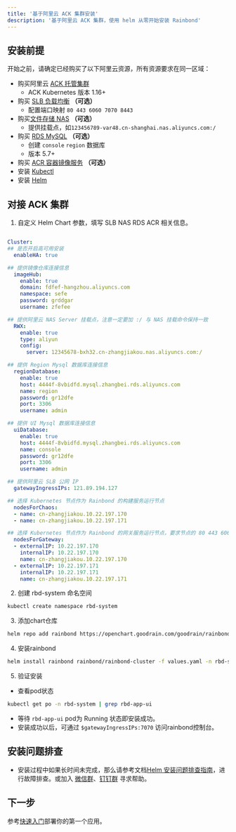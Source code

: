 ```yaml
---
title: '基于阿里云 ACK 集群安装'
description: '基于阿里云 ACK 集群，使用 helm 从零开始安装 Rainbond'
---
```


## 安装前提

开始之前，请确定已经购买了以下阿里云资源，所有资源要求在同一区域：

* 购买阿里云 [ACK 托管集群](https://www.aliyun.com/product/kubernetes)
  * ACK Kubernetes 版本 1.16+
* 购买 [SLB 负载均衡](https://www.aliyun.com/product/slb) **（可选）**
  * 配置端口映射 `80 443 6060 7070 8443`
* 购买[文件存储 NAS](https://www.aliyun.com/product/nas) **（可选）**
  * 提供挂载点，如`123456789-var48.cn-shanghai.nas.aliyuncs.com:/`
* 购买 [RDS MySQL](https://www.aliyun.com/product/rds/mysql) **（可选）**
  * 创建 `console` `region` 数据库
  * 版本 5.7+
* 购买 [ACR 容器镜像服务](https://www.aliyun.com/product/acr) **（可选）**
* 安装 [Kubectl](../../../ops-guide/tools/#kubectl)
* 安装 [Helm](../../../ops-guide/tools/#helm)

## 对接 ACK 集群

1. 自定义 Helm Chart 参数，填写 SLB NAS RDS ACR 相关信息。

```yaml title="vim values.yaml"

Cluster:
## 是否开启高可用安装
  enableHA: true

## 提供镜像仓库连接信息
  imageHub:
    enable: true
    domain: fdfef-hangzhou.aliyuncs.com
    namespace: sefe
    password: grddgar
    username: zfefee

## 提供阿里云 NAS Server 挂载点，注意一定要加 :/ 与 NAS 挂载命令保持一致
  RWX:
    enable: true
    type: aliyun
    config:
      server: 12345678-bxh32.cn-zhangjiakou.nas.aliyuncs.com:/

## 提供 Region Mysql 数据库连接信息
  regionDatabase:
    enable: true
    host: 4444f-8vbidfd.mysql.zhangbei.rds.aliyuncs.com 
    name: region
    password: gr12dfe
    port: 3306
    username: admin

## 提供 UI Mysql 数据库连接信息
  uiDatabase:
    enable: true
    host: 4444f-8vbidfd.mysql.zhangbei.rds.aliyuncs.com
    name: console
    password: gr12dfe
    port: 3306
    username: admin

## 提供阿里云 SLB 公网 IP
  gatewayIngressIPs: 121.89.194.127

## 选择 Kubernetes 节点作为 Rainbond 的构建服务运行节点
  nodesForChaos:
  - name: cn-zhangjiakou.10.22.197.170
  - name: cn-zhangjiakou.10.22.197.171

## 选择 Kubernetes 节点作为 Rainbond 的网关服务运行节点，要求节点的 80 443 6060 7070 8443 端口未被占用
  nodesForGateway:
  - externalIP: 10.22.197.170
    internalIP: 10.22.197.170
    name: cn-zhangjiakou.10.22.197.170
  - externalIP: 10.22.197.171
    internalIP: 10.22.197.171
    name: cn-zhangjiakou.10.22.197.171
```

2. 创建 rbd-system 命名空间

```bash
kubectl create namespace rbd-system
```

3. 添加chart仓库

```bash
helm repo add rainbond https://openchart.goodrain.com/goodrain/rainbond
```

4. 安装rainbond

```bash
helm install rainbond rainbond/rainbond-cluster -f values.yaml -n rbd-system
```

5. 验证安装

- 查看pod状态

```bash
kubectl get po -n rbd-system | grep rbd-app-ui
```

- 等待 `rbd-app-ui` pod为 Running 状态即安装成功。
- 安装成功以后，可通过 `$gatewayIngressIPs:7070` 访问rainbond控制台。

## 安装问题排查

- 安装过程中如果长时间未完成，那么请参考文档[Helm 安装问题排查指南](../../../troubleshooting/installation/helm)，进行故障排查。或加入 [微信群](/community/support#微信群)、[钉钉群](/community/support#钉钉群) 寻求帮助。

## 下一步

参考[快速入门](/docs/quick-start/getting-started/)部署你的第一个应用。
